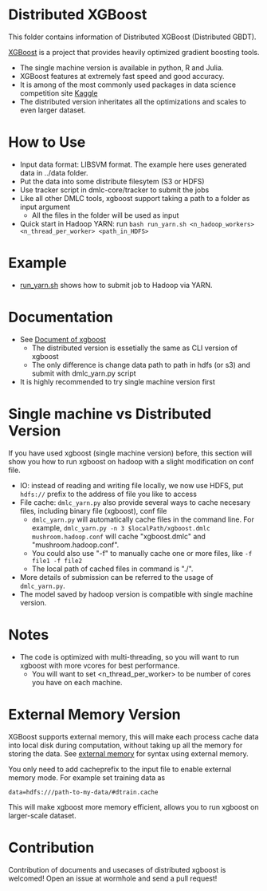 Distributed XGBoost
====
This folder contains information of Distributed XGBoost (Distributed GBDT).

[XGBoost](https://github.com/dmlc/xgboost) is a project that provides heavily optimized gradient boosting tools.
* The single machine version is available in python, R and Julia.
* XGBoost features at extremely fast speed and good accuracy.
* It is among of the most commonly used packages in data science competition site [Kaggle](www.kaggle.com)
* The distributed version inheritates all the optimizations and scales to even larger dataset.

How to Use
====
* Input data format: LIBSVM format. The example here uses generated data in ../data folder.
* Put the data into some distribute filesytem (S3 or HDFS)
* Use tracker script in dmlc-core/tracker to submit the jobs
* Like all other DMLC tools, xgboost support taking a path to a folder as input argument
  - All the files in the folder will be used as input
* Quick start in Hadoop YARN: run ```bash run_yarn.sh <n_hadoop_workers> <n_thread_per_worker> <path_in_HDFS>```

Example
====
* [run_yarn.sh](run_yarn.sh) shows how to submit job to Hadoop via YARN.

Documentation  
====
* See [Document of xgboost](https://github.com/dmlc/xgboost/doc/index.md)
  - The distributed version is essetially the same as CLI version of xgboost
  - The only difference is change data path to path in hdfs (or s3) and submit with dmlc_yarn.py script  
* It is highly recommended to try single machine version first

Single machine vs Distributed Version
====
If you have used xgboost (single machine version) before, this section will show you how to run xgboost on hadoop with a slight modification on conf file.
* IO: instead of reading and writing file locally, we now use HDFS, put ```hdfs://``` prefix to the address of file you like to access
* File cache: ```dmlc_yarn.py``` also provide several ways to cache necesary files, including binary file (xgboost), conf file
  - ```dmlc_yarn.py``` will automatically cache files in the command line. For example, ```dmlc_yarn.py -n 3 $localPath/xgboost.dmlc mushroom.hadoop.conf``` will cache "xgboost.dmlc" and "mushroom.hadoop.conf".
  - You could also use "-f" to manually cache one or more files, like ```-f file1 -f file2```
  - The local path of cached files in command is "./".
* More details of submission can be referred to the usage of ```dmlc_yarn.py```.
* The model saved by hadoop version is compatible with single machine version.

Notes
====
* The code is optimized with multi-threading, so you will want to run xgboost with more vcores for best performance.
  - You will want to set <n_thread_per_worker> to be number of cores you have on each machine.


External Memory Version
====
XGBoost supports external memory, this will make each process cache data into local disk during computation, without taking up all the memory for storing the data.
See [external memory](https://github.com/dmlc/xgboost/doc/external_memory.md) for syntax using external memory.

You only need to add cacheprefix to the input file to enable external memory mode. For example set training data as 
```
data=hdfs:///path-to-my-data/#dtrain.cache
```
This will make xgboost more memory efficient, allows you to run xgboost on larger-scale dataset.

Contribution
====
Contribution of documents and usecases of distributed xgboost is welcomed! Open an issue at wormhole and send a pull request! 
